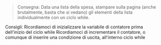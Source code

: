 > Consegna:
> Data una lista della spesa, stampare sulla pagina (anche brutalmente, basta che si vedano) gli elementi della lista individualmente con un ciclo while.

Consigli:
    Ricordiamoci di inizializzare la variabile di contatore prima dell'inizio del ciclo while
    Ricordiamoci di incrementare il contatore, o comunque di inserire una condizione di uscita, all'interno ciclo while